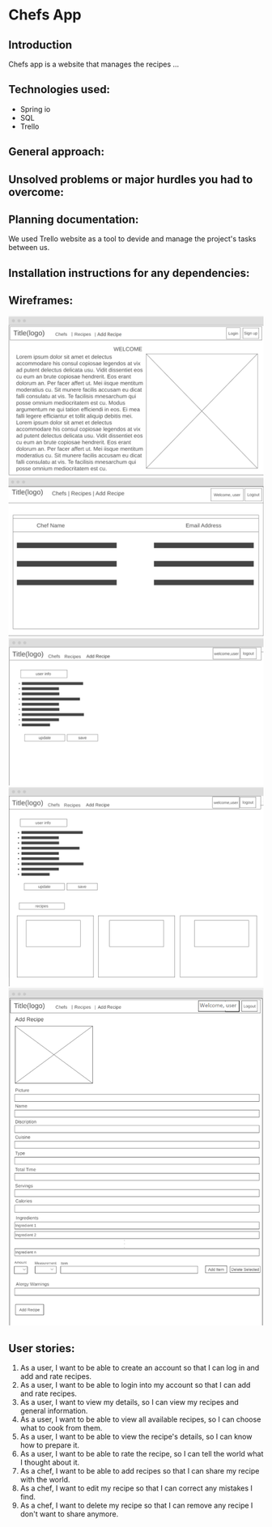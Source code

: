 # Chefs App
## Introduction
Chefs app is a website that manages the recipes ...
## Technologies used:
* Spring io
* SQL
* Trello
## General approach:
## Unsolved problems or major hurdles you had to overcome:
## Planning documentation:
We used Trello website as a tool to devide and manage the project's tasks between us.
## Installation instructions for any dependencies:
## Wireframes:
![Wireframe](wireframes/homeWireframe.png)
![Wireframe](wireframes/chefsWireframe.png)
![Wireframe](wireframes/userWireframe.png)
![Wireframe](wireframes/chefWireframe.png)
![Wireframe](wireframes/recipeWireframe.png)


## User stories:
1. As a user, I want to be able to create an account so that I can log in and add and rate recipes.
2. As a user, I want to be able to login into my account so that I can add and rate recipes.
3. As a user, I want to view my details, so I can view my recipes and general information.
4. As a user, I want to be able to view all available recipes, so I can choose what to cook from them.
5. As a user, I want to be able to view the recipe's details, so I can know how to prepare it.
6. As a user, I want to be able to rate the recipe, so I can tell the world what I thought about it.
7. As a chef, I want to be able to add recipes so that I can share my recipe with the world.
8. As a chef, I want to edit my recipe so that I can correct any mistakes  I find.
9. As a chef, I want to delete my recipe so that I can remove any recipe I don't want to share anymore.

